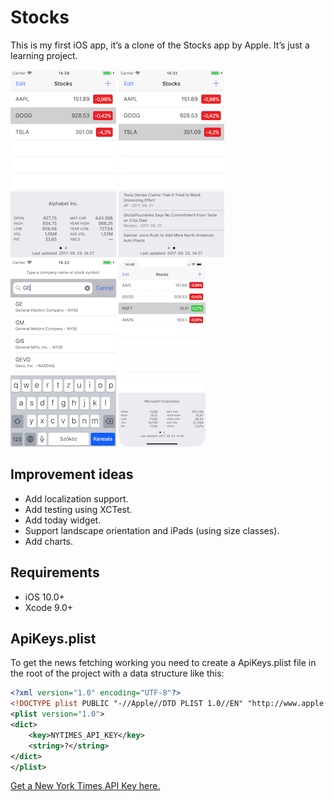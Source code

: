 # Stocks
This is my first iOS app, it’s a clone of the Stocks app by Apple. It’s just a learning project.

[![Screenshot](Readme_Assets/example1-thumb.png)](Readme_Assets/example1.png)
[![Screenshot](Readme_Assets/example2-thumb.png)](Readme_Assets/example2.png)
[![Screenshot](Readme_Assets/example3-thumb.png)](Readme_Assets/example3.png)
[![Screenshot](Readme_Assets/example4-thumb.png)](Readme_Assets/example4.png)

## Improvement ideas

- Add localization support.
- Add testing using XCTest.
- Add today widget.
- Support landscape orientation and iPads (using size classes).
- Add charts.

## Requirements
- iOS 10.0+
- Xcode 9.0+

## ApiKeys.plist
To get the news fetching working you need to create a ApiKeys.plist file in the root of the project with a data structure like this:

```xml
<?xml version="1.0" encoding="UTF-8"?>
<!DOCTYPE plist PUBLIC "-//Apple//DTD PLIST 1.0//EN" "http://www.apple.com/DTDs/PropertyList-1.0.dtd">
<plist version="1.0">
<dict>
	<key>NYTIMES_API_KEY</key>
	<string>?</string>
</dict>
</plist>
```

[Get a New York Times API Key here.](https://developer.nytimes.com/)
